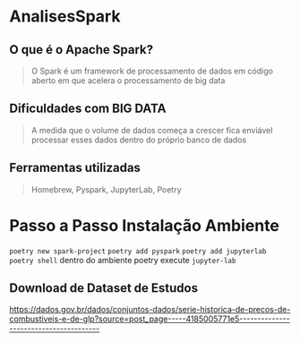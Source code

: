 # AnalisesSpark


## O que é o Apache Spark?
  > O Spark é um framework de processamento de dados em código aberto em que acelera o processamento de big data


## Dificuldades com BIG DATA

 > A medida que o volume de dados começa a crescer fica enviável processar esses dados dentro do próprio banco de dados 

## Ferramentas utilizadas  

> Homebrew,
> Pyspark,
> JupyterLab,
> Poetry

# Passo a Passo Instalação Ambiente
`` poetry new spark-project ``
`` poetry add pyspark ``
`` poetry add jupyterlab ``
`` poetry shell ``
dentro do ambiente poetry execute 
`` jupyter-lab ``

## Download de Dataset de Estudos
https://dados.gov.br/dados/conjuntos-dados/serie-historica-de-precos-de-combustiveis-e-de-glp?source=post_page-----4185005771e5---------------------------------------







